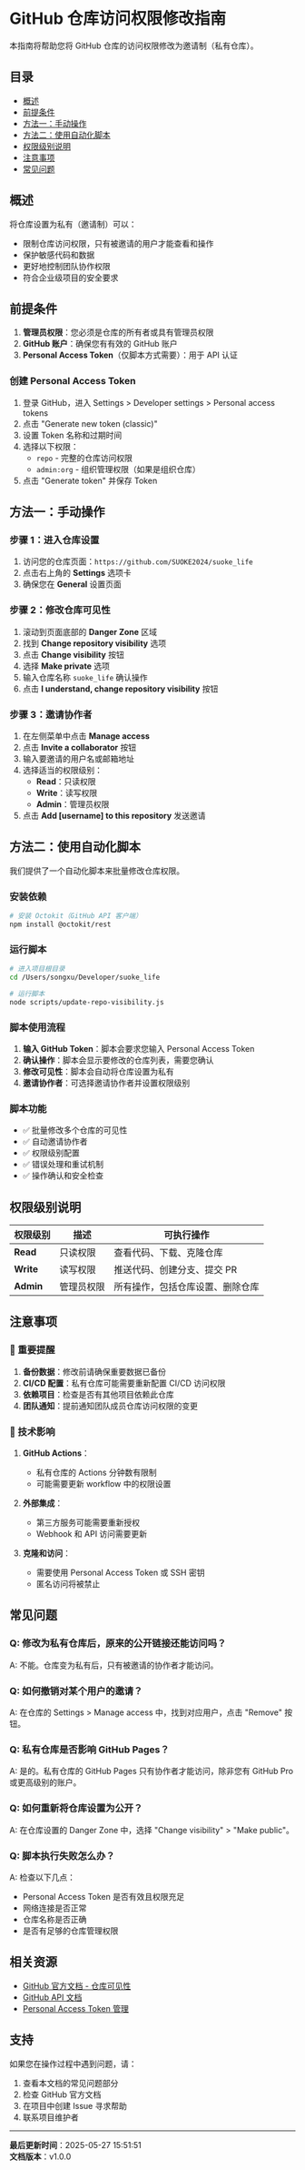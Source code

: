 # GitHub 仓库访问权限修改指南

本指南将帮助您将 GitHub 仓库的访问权限修改为邀请制（私有仓库）。

## 目录

- [概述](#概述)
- [前提条件](#前提条件)
- [方法一：手动操作](#方法一手动操作)
- [方法二：使用自动化脚本](#方法二使用自动化脚本)
- [权限级别说明](#权限级别说明)
- [注意事项](#注意事项)
- [常见问题](#常见问题)

## 概述

将仓库设置为私有（邀请制）可以：
- 限制仓库访问权限，只有被邀请的用户才能查看和操作
- 保护敏感代码和数据
- 更好地控制团队协作权限
- 符合企业级项目的安全要求

## 前提条件

1. **管理员权限**：您必须是仓库的所有者或具有管理员权限
2. **GitHub 账户**：确保您有有效的 GitHub 账户
3. **Personal Access Token**（仅脚本方式需要）：用于 API 认证

### 创建 Personal Access Token

1. 登录 GitHub，进入 Settings > Developer settings > Personal access tokens
2. 点击 "Generate new token (classic)"
3. 设置 Token 名称和过期时间
4. 选择以下权限：
   - `repo` - 完整的仓库访问权限
   - `admin:org` - 组织管理权限（如果是组织仓库）
5. 点击 "Generate token" 并保存 Token

## 方法一：手动操作

### 步骤 1：进入仓库设置

1. 访问您的仓库页面：`https://github.com/SUOKE2024/suoke_life`
2. 点击右上角的 **Settings** 选项卡
3. 确保您在 **General** 设置页面

### 步骤 2：修改仓库可见性

1. 滚动到页面底部的 **Danger Zone** 区域
2. 找到 **Change repository visibility** 选项
3. 点击 **Change visibility** 按钮
4. 选择 **Make private** 选项
5. 输入仓库名称 `suoke_life` 确认操作
6. 点击 **I understand, change repository visibility** 按钮

### 步骤 3：邀请协作者

1. 在左侧菜单中点击 **Manage access**
2. 点击 **Invite a collaborator** 按钮
3. 输入要邀请的用户名或邮箱地址
4. 选择适当的权限级别：
   - **Read**：只读权限
   - **Write**：读写权限
   - **Admin**：管理员权限
5. 点击 **Add [username] to this repository** 发送邀请

## 方法二：使用自动化脚本

我们提供了一个自动化脚本来批量修改仓库权限。

### 安装依赖

```bash
# 安装 Octokit（GitHub API 客户端）
npm install @octokit/rest
```

### 运行脚本

```bash
# 进入项目根目录
cd /Users/songxu/Developer/suoke_life

# 运行脚本
node scripts/update-repo-visibility.js
```

### 脚本使用流程

1. **输入 GitHub Token**：脚本会要求您输入 Personal Access Token
2. **确认操作**：脚本会显示要修改的仓库列表，需要您确认
3. **修改可见性**：脚本会自动将仓库设置为私有
4. **邀请协作者**：可选择邀请协作者并设置权限级别

### 脚本功能

- ✅ 批量修改多个仓库的可见性
- ✅ 自动邀请协作者
- ✅ 权限级别配置
- ✅ 错误处理和重试机制
- ✅ 操作确认和安全检查

## 权限级别说明

| 权限级别 | 描述 | 可执行操作 |
|---------|------|-----------|
| **Read** | 只读权限 | 查看代码、下载、克隆仓库 |
| **Write** | 读写权限 | 推送代码、创建分支、提交 PR |
| **Admin** | 管理员权限 | 所有操作，包括仓库设置、删除仓库 |

## 注意事项

### 🚨 重要提醒

1. **备份数据**：修改前请确保重要数据已备份
2. **CI/CD 配置**：私有仓库可能需要重新配置 CI/CD 访问权限
3. **依赖项目**：检查是否有其他项目依赖此仓库
4. **团队通知**：提前通知团队成员仓库访问权限的变更

### 🔧 技术影响

1. **GitHub Actions**：
   - 私有仓库的 Actions 分钟数有限制
   - 可能需要更新 workflow 中的权限设置

2. **外部集成**：
   - 第三方服务可能需要重新授权
   - Webhook 和 API 访问需要更新

3. **克隆和访问**：
   - 需要使用 Personal Access Token 或 SSH 密钥
   - 匿名访问将被禁止

## 常见问题

### Q: 修改为私有仓库后，原来的公开链接还能访问吗？

A: 不能。仓库变为私有后，只有被邀请的协作者才能访问。

### Q: 如何撤销对某个用户的邀请？

A: 在仓库的 Settings > Manage access 中，找到对应用户，点击 "Remove" 按钮。

### Q: 私有仓库是否影响 GitHub Pages？

A: 是的。私有仓库的 GitHub Pages 只有协作者才能访问，除非您有 GitHub Pro 或更高级别的账户。

### Q: 如何重新将仓库设置为公开？

A: 在仓库设置的 Danger Zone 中，选择 "Change visibility" > "Make public"。

### Q: 脚本执行失败怎么办？

A: 检查以下几点：
- Personal Access Token 是否有效且权限充足
- 网络连接是否正常
- 仓库名称是否正确
- 是否有足够的仓库管理权限

## 相关资源

- [GitHub 官方文档 - 仓库可见性](https://docs.github.com/en/repositories/managing-your-repositorys-settings-and-features/managing-repository-settings/setting-repository-visibility)
- [GitHub API 文档](https://docs.github.com/en/rest/repos/repos#update-a-repository)
- [Personal Access Token 管理](https://docs.github.com/en/authentication/keeping-your-account-and-data-secure/creating-a-personal-access-token)

## 支持

如果您在操作过程中遇到问题，请：

1. 查看本文档的常见问题部分
2. 检查 GitHub 官方文档
3. 在项目中创建 Issue 寻求帮助
4. 联系项目维护者

---

**最后更新时间**：2025-05-27 15:51:51  
**文档版本**：v1.0.0 